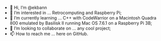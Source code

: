 - 👋 Hi, I’m @ekbann
- 👀 I’m interested in ... Retrocomputing and Raspberry Pi;
- 🌱 I’m currently learning ... C++ with CodeWarrior on a Macintosh Quadra 800 emulated by Basilisk II running Mac OS 7.6.1 on a Raspberry Pi 3B;
- 💞️ I’m looking to collaborate on ... any cool project;
- 📫 How to reach me ... here on GitHub.

<!---
ekbann/ekbann is a ✨ special ✨ repository because its `README.md` (this file) appears on your GitHub profile.
You can click the Preview link to take a look at your changes.
--->
